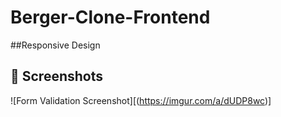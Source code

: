 # Berger-Clone-Frontend
##Responsive Design
## 📸 **Screenshots**  
![Form Validation Screenshot][(https://imgur.com/a/dUDP8wc)]
